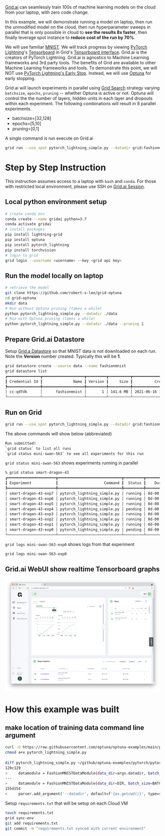 [Grid.ai](https://www.grid.ai) can seamlessly train 100s of machine learning models on the cloud from your laptop, with zero code change.  

In this example, we will demonstrate running a model on laptop, then run the unmodified model on the cloud, then run hyperparameter sweeps in parallel that is only possible in cloud to **see the results 8x faster**, then finally leverage spot instance to **reduce cost of the run by 70%**. 

We will use familiar [MNIST](http://yann.lecun.com/exdb/mnist/).
We will track progress by viewing [PyTorch Lightning](https://www.pytorchlightning.ai)'s [Tensorboard](https://pytorch-lightning.readthedocs.io/en/stable/api/pytorch_lightning.loggers.tensorboard.html) in Grid's [Tensorboard interface](https://docs.grid.ai/products/run-run-and-sweep-github-files/metrics-charts#tensorboard).
Grid.ai is the creators of PyTorch Lightning.  Grid.ai is agnostics to Machine Learning frameworks and 3rd party tools.
The benefits of Grid are available to other Machine Learning frameworks and tools.
To demonstrate this point, we will NOT use [PyTorch Lightning's Early Stop](https://medium.com/pytorch/pytorch-lightning-1-3-lightning-cli-pytorch-profiler-improved-early-stopping-6e0ffd8deb29).
Instead, we will use [Optuna](https://optuna.org) for early stopping.

 
Grid.ai will launch experiments in parallel using [Grid Search](https://docs.grid.ai/products/run-run-and-sweep-github-files/sweep-syntax) strategy varying `batchsize`, `epochs`, `pruning` -- whether Optuna is active or not. Optuna will control the the number of layers, hidden units in each layer and dropouts within each experiment.  The following combinations will result in 8 parallel experiments.

- batchsize=[32,128]
- epochs=[5,10]
- pruning=[0,1]

A single command is run execute on Grid.ai
``` bash
grid run --use_spot pytorch_lightning_simple.py --datadir grid:fashionmnist:7 --pruning="[0,1]"  --batchsize="[32,128]" --epochs="[5,10]"
```

# Step by Step Instruction

This instruction assumes access to a laptop with `bash` and `conda`.  For those with restricted local environment, please use SSH on [Grid.ai Session](https://docs.grid.ai/products/sessions#start-a-session).

## Local python environment setup

```bash
# create conda env
conda create --name gridai python=3.7
conda activate gridai
# install packages
pip install lightning-grid
pip install optuna
pip install pytorch_lightning
pip install torchvision
# login to grid
grid login --username <username> --key <grid api key>
```

## Run the model locally on laptop  

```bash
# retrieve the model
git clone https://github.com/robert-s-lee/grid-optuna
cd grid-optuna
mkdir data
# Run without Optuna pruning (takes a while)
python pytorch_lightning_simple.py --datadir ./data
# Run with Optuna pruning (takes a while)
python pytorch_lightning_simple.py --datadir ./data --pruning 1
```

## Prepare Grid.ai Datastore 

Setup [Grid.a Datastore](https://docs.grid.ai/products/global-cli-configs/cli-api/grid-datastores) so that MNIST data is not downloaded on each run.  Note the **Version** number created.  Typically this will be **1**.

```bash
grid datastore create --source data --name fashionmnist 
grid datastore list
┏━━━━━━━━━━━━━━━┳━━━━━━━━━━━━━━━━━━━┳━━━━━━━━━┳━━━━━━━━━━┳━━━━━━━━━━━━━━━━━━┳━━━━━━━━━━━┓
┃ Credential Id ┃              Name ┃ Version ┃     Size ┃          Created ┃    Status ┃
┡━━━━━━━━━━━━━━━╇━━━━━━━━━━━━━━━━━━━╇━━━━━━━━━╇━━━━━━━━━━╇━━━━━━━━━━━━━━━━━━╇━━━━━━━━━━━┩
│ cc-qdfdk      │      fashionmnist │       1 │ 141.6 MB │ 2021-06-16 15:13 │ Succeeded │
└───────────────┴───────────────────┴─────────┴──────────┴──────────────────┴───────────┘
```
        
## Run on Grid
  
```bash
grid run --use_spot pytorch_lightning_simple.py --datadir grid:fashionmnist:7 --pruning="[0,1]"  --batchsize="[32,128]" --epochs="[5,10]"

```

The above commands will show below (abbreviated)
  
```bash
Run submitted!
`grid status` to list all runs
`grid status mini-swan-563` to see all experiments for this run
```

`grid status mini-swan-563` shows experiments running in parallel
  
```bash
% grid status smart-dragon-43
┏━━━━━━━━━━━━━━━━━━━━━━┳━━━━━━━━━━━━━━━━━━━━━━━━━━━━━┳━━━━━━━━━┳━━━━━━━━━━━━━┳━━━━━━━━━━━━━━━━━━━━━━━━━━┳━━━━━━━━━┳━━━━━━━━━━━┳━━━━━━━━┓
┃ Experiment           ┃                     Command ┃  Status ┃    Duration ┃                  datadir ┃ pruning ┃ batchsize ┃ epochs ┃
┡━━━━━━━━━━━━━━━━━━━━━━╇━━━━━━━━━━━━━━━━━━━━━━━━━━━━━╇━━━━━━━━━╇━━━━━━━━━━━━━╇━━━━━━━━━━━━━━━━━━━━━━━━━━╇━━━━━━━━━╇━━━━━━━━━━━╇━━━━━━━━┩
│ smart-dragon-43-exp7 │ pytorch_lightning_simple.py │ running │ 0d-00:07:24 │ /datastores/fashionmnist │       1 │        32 │     10 │
│ smart-dragon-43-exp6 │ pytorch_lightning_simple.py │ running │ 0d-00:07:27 │ /datastores/fashionmnist │       1 │        32 │      5 │
│ smart-dragon-43-exp5 │ pytorch_lightning_simple.py │ running │ 0d-00:07:14 │ /datastores/fashionmnist │       1 │       128 │      5 │
│ smart-dragon-43-exp4 │ pytorch_lightning_simple.py │ pending │ 0d-00:12:52 │ /datastores/fashionmnist │       0 │       128 │      5 │
│ smart-dragon-43-exp3 │ pytorch_lightning_simple.py │ running │ 0d-00:07:13 │ /datastores/fashionmnist │       0 │        32 │     10 │
│ smart-dragon-43-exp2 │ pytorch_lightning_simple.py │ running │ 0d-00:07:03 │ /datastores/fashionmnist │       0 │       128 │     10 │
│ smart-dragon-43-exp1 │ pytorch_lightning_simple.py │ running │ 0d-00:07:02 │ /datastores/fashionmnist │       1 │       128 │     10 │
│ smart-dragon-43-exp0 │ pytorch_lightning_simple.py │ pending │ 0d-00:12:52 │ /datastores/fashionmnist │       0 │        32 │      5 │
└──────────────────────┴─────────────────────────────┴─────────┴─────────────┴──────────────────────────┴─────────┴───────────┴────────┘
```

`grid logs mini-swan-563-exp0` shows logs from that experiment

```bash
grid logs mini-swan-563-exp0
```

## Grid.ai WebUI show realtime Tensorboard graphs

![Grid Tensorboard display](grid-ai-tensorboard.png)

# How this example was built

## make location of training data command line argument 

```bash
curl -O https://raw.githubusercontent.com/optuna/optuna-examples/main/pytorch/pytorch_lightning_simple.py
chmod a+x pytorch_lightning_simple.py

diff pytorch_lightning_simple.py ~/github/optuna-examples/pytorch/pytorch_lightning_simple.py > patchfile.patch
129c129
<     datamodule = FashionMNISTDataModule(data_dir=args.datadir, batch_size=BATCHSIZE)
---
>     datamodule = FashionMNISTDataModule(data_dir=DIR, batch_size=BATCHSIZE)
155d154
<     parser.add_argument('--datadir', default=f'{os.getcwd()}', type=str)
```


Setup `requirements.txt`  that will be setup on each Cloud VM

```bash
touch requirements.txt
grid sync-env
git add requirements.txt
git commit -m "requirements.txt synced with current environment"
```
